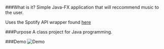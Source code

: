###What is it?
Simple Java-FX application that will reccommend music to the user.

Uses the Spotify API wrapper found [here](https://github.com/thelinmichael/spotify-web-api-java)


###Purpose
A class project for Java programming.

###Demo
![Demo](https://i.imgur.com/nlZwsQA.gif "ugly app")